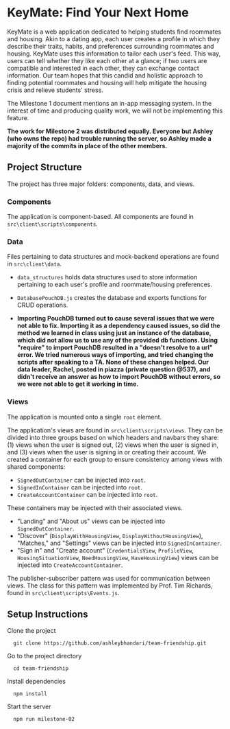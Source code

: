 # KeyMate: Find Your Next Home
KeyMate is a web application dedicated to helping students find roommates and housing. Akin to a dating app, each user creates a profile in which they describe their traits, habits, and preferences surrounding roommates and housing. KeyMate uses this information to tailor each user's feed. This way, users can tell whether they like each other at a glance; if two users are compatible and interested in each other, they can exchange contact information. Our team hopes that this candid and holistic approach to finding potential roommates and housing will help mitigate the housing crisis and relieve students' stress.

The Milestone 1 document mentions an in-app messaging system. In the interest of time and producing quality work, we will not be implementing this feature.

**The work for Milestone 2 was distributed equally. Everyone but Ashley (who owns the repo) had trouble running the server, so Ashley made a majority of the commits in place of the other members.**

## Project Structure
The project has three major folders: components, data, and views.

### Components
The application is component-based. All components are found in `src\client\scripts\components`.

### Data
Files pertaining to data structures and mock-backend operations are found in `src\client\data`.
- `data_structures` holds data structures used to store information pertaining to each user's profile and roommate/housing preferences.
- `DatabasePouchDB.js` creates the database and exports functions for CRUD operations.

- **Importing PouchDB turned out to cause several issues that we were not able to fix. Importing it as a dependency caused issues, so did the method we learned in class using just an instance of the database, which did not allow us to use any of the provided db functions. Using "require" to import PouchDB resulted in a "doesn't resolve to a url" error. We tried numerous ways of importing, and tried changing the scripts after speaking to a TA. None of these changes helped. Our data leader, Rachel, posted in piazza (private question @537), and didn't receive an answer as how to import PouchDB without errors, so we were not able to get it working in time.**

### Views
The application is mounted onto a single `root` element.

The application's views are found in `src\client\scripts\views`. They can be divided into three groups based on which headers and navbars they share: (1) views when the user is signed out, (2) views when the user is signed in, and (3) views when the user is signing in or creating their account. We created a container for each group to ensure consistency among views with shared components:

- `SignedOutContainer` can be injected into `root`.
- `SignedInContainer` can be injected into `root`.
- `CreateAccountContainer` can be injected into `root`.

These containers may be injected with their associated views.
- "Landing" and "About us" views can be injected into `SignedOutContainer`.
- "Discover" (`DisplayWithHousingView`, `DisplayWithoutHousingView`), "Matches," and "Settings" views can be injected into `SignedInContainer`.
- "Sign in" and "Create account" (`CredentialsView`, `ProfileView`, `HousingSituationView`, `NeedHousingView`, `HaveHousingView`) views can be injected into `CreateAccountContainer`.

The publisher-subscriber pattern was used for communication between views. The class for this pattern was implemented by Prof. Tim Richards, found in `src\client\scripts\Events.js`.

## Setup Instructions
Clone the project
```
  git clone https://github.com/ashleybhandari/team-friendship.git
```
Go to the project directory
```
  cd team-friendship
```
Install dependencies
```
  npm install
```
Start the server
```
  npm run milestone-02
```
